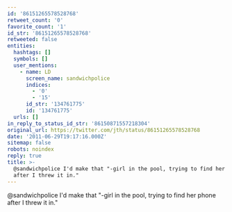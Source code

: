 ```yaml
---
id: '86151265578528768'
retweet_count: '0'
favorite_count: '1'
id_str: '86151265578528768'
retweeted: false
entities:
  hashtags: []
  symbols: []
  user_mentions:
    - name: LD
      screen_name: sandwichpolice
      indices:
        - '0'
        - '15'
      id_str: '134761775'
      id: '134761775'
  urls: []
in_reply_to_status_id_str: '86150871557218304'
original_url: https://twitter.com/jth/status/86151265578528768
date: '2011-06-29T19:17:16.000Z'
sitemap: false
robots: noindex
reply: true
title: >-
  @sandwichpolice I'd make that "-girl in the pool, trying to find her phone
  after I threw it in."
---
```


@sandwichpolice I'd make that "-girl in the pool, trying to find her phone after I threw it in."